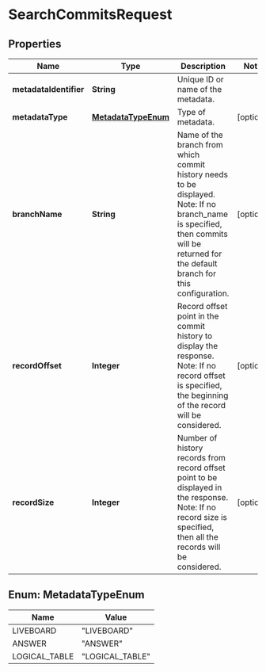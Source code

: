 

# SearchCommitsRequest


## Properties

| Name | Type | Description | Notes |
|------------ | ------------- | ------------- | -------------|
|**metadataIdentifier** | **String** | Unique ID or name of the metadata. |  |
|**metadataType** | [**MetadataTypeEnum**](#MetadataTypeEnum) | Type of metadata. |  [optional] |
|**branchName** | **String** |    Name of the branch from which commit history needs to be displayed.      Note: If no branch_name is specified, then commits will be returned for the default branch for this configuration. |  [optional] |
|**recordOffset** | **Integer** |     Record offset point in the commit history to display the response.       Note: If no record offset is specified, the beginning of the record will be considered. |  [optional] |
|**recordSize** | **Integer** |     Number of history records from record offset point to be displayed in the response.       Note: If no record size is specified, then all the records will be considered. |  [optional] |



## Enum: MetadataTypeEnum

| Name | Value |
|---- | -----|
| LIVEBOARD | &quot;LIVEBOARD&quot; |
| ANSWER | &quot;ANSWER&quot; |
| LOGICAL_TABLE | &quot;LOGICAL_TABLE&quot; |



